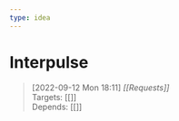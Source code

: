 ```yaml
---
type: idea 
---
```

# Interpulse

> [2022-09-12 Mon 18:11] _[[Requests]]_ <br/>
> Targets: [[]] <br/>
> Depends: [[]]
